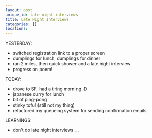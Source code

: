 ```yaml
---
layout: post
unique_id: late-night-interviews
title: Late Night Interviews
categories: []
locations: 
---
```


YESTERDAY:
* switched registration link to a proper screen
* dumplings for lunch, dumplings for dinner
* ran 2 miles, then quick shower and a late night interview
* progress on poem!

TODAY:
* drove to SF, had a tiring morning :D
* japanese curry for lunch
* bit of ping-pong
* stinky tofu! (still not my thing)
* refactored my queueing system for sending confirmation emails

LEARNINGS:
* don't do late night interviews ...
